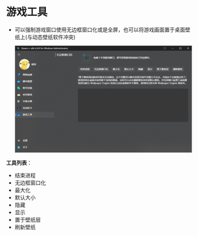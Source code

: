# 游戏工具

- 可以强制游戏窗口使用无边框窗口化或是全屏，也可以将游戏画面置于桌面壁纸上(与动态壁纸软件冲突)

  ![游戏工具](../../Photo/Home/dark/Game-Setting.png)

**工具列表**：

- 结束进程
- 无边框窗口化
- 最大化
- 默认大小
- 隐藏
- 显示
- 置于壁纸层
- 刷新壁纸
